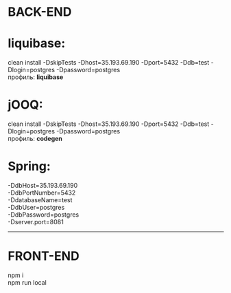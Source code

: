 # **BACK-END**
# liquibase:
clean install -DskipTests -Dhost=35.193.69.190 -Dport=5432 -Ddb=test -Dlogin=postgres -Dpassword=postgres
<br>профиль: **liquibase**

# jOOQ: 
clean install -DskipTests -Dhost=35.193.69.190 -Dport=5432 -Ddb=test -Dlogin=postgres -Dpassword=postgres
<br>профиль: **codegen**

# Spring:
-DdbHost=35.193.69.190<br>
-DdbPortNumber=5432<br>
-DdatabaseName=test<br>
-DdbUser=postgres<br>
-DdbPassword=postgres<br>
-Dserver.port=8081

<hr>

# **FRONT-END**
npm i<br>
npm run local